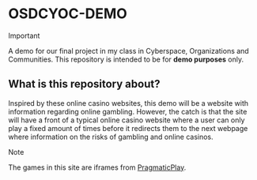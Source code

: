 # OSDCYOC-DEMO
> [!IMPORTANT]
> A demo for our final project in my class in Cyberspace, Organizations and Communities. This repository is intended to be for **demo purposes** only.

## **What is this repository about?**

Inspired by these online casino websites, this demo will be a website with information regarding online gambling. However, the catch is that the site will have a front of a typical online casino website where a user can only play a fixed amount of times before it redirects them to the next webpage where information on the risks of gambling and online casinos.

> [!NOTE]
> The games in this site are iframes from [PragmaticPlay](https://www.pragmaticplay.com/en/games/#). 
